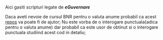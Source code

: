 Aici gasiti scripturi legate de ***eGuvernare***

Daca aveti nevoie de cursul BNR pentru o valuta anume probabil ca acest [repos](https://github.com/WPPlugins/curs-valutar-bnr/blob/master/curs_valutar_bnr.php) va poate fi de ajutor;
Nu este vorba de o interogare punctuala(adica pentru o valuta anume) dar probabil ca este usor de obtinut si o interogare punctuala studiind acest cod in detaliu;
